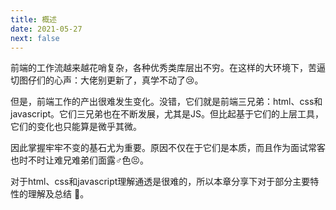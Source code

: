 ```yaml
---
title: 概述
date: 2021-05-27
next: false
---
```


前端的工作流越来越花哨复杂，各种优秀类库层出不穷。在这样的大环境下，苦逼切图仔们的心声：大佬别更新了，真学不动了:cry:。

但是，前端工作的产出很难发生变化。没错，它们就是前端三兄弟：html、css和javascript。它们三兄弟也在不断发展，尤其是JS。但比起基于它们的上层工具，它们的变化也只能算是微乎其微。

因此掌握牢牢不变的基石尤为重要。原因不仅在于它们是本质，而且作为面试常客也时不时让难兄难弟们面露♂色:persevere:。

对于html、css和javascript理解通透是很难的，所以本章分享下对于部分主要特性的理解及总结 :rofl:。